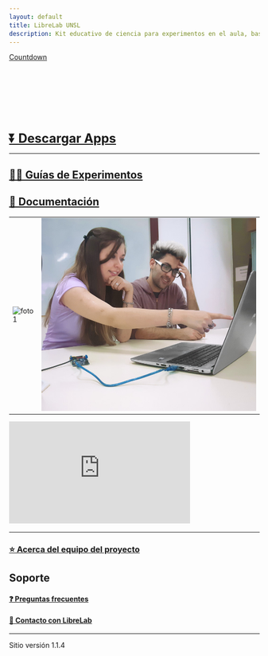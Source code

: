 ```yaml
---
layout: default
title: LibreLab UNSL
description: Kit educativo de ciencia para experimentos en el aula, basado en Arduino.
---
```


<a data-type="countdown" data-id="3329094" class="tickcounter" style="display: block; width: 100%; position: relative; padding-bottom: 25%" title="Countdown" href="//www.tickcounter.com/">Countdown</a><script>(function(d, s, id) { var js, pjs = d.getElementsByTagName(s)[0]; if (d.getElementById(id)) return; js = d.createElement(s); js.id = id; js.src = "//www.tickcounter.com/static/js/loader.js"; pjs.parentNode.insertBefore(js, pjs); }(document, "script", "tickcounter-sdk"));</script>

<b><a style="font-size:25px" href="https://labunsl.github.io/Descargar">⏬ Descargar Apps</a></b>

---

## [🧑‍🔬 Guías de Experimentos](Experimentos)

## [🚀 Documentación](Documentación)


|           |              |
|-----------|-------------:|
|![foto1](/assets/img/foto1.gif) | ![foto2](/assets/img/foto2.gif) |

<iframe width="364" height="205" src="https://www.youtube.com/embed/qOeYuYKHJps?controls=1" title="YouTube video player" frameborder="0" allow="accelerometer; autoplay; clipboard-write; encrypted-media; gyroscope; picture-in-picture" allowfullscreen></iframe>

---

### [⭐ Acerca del equipo del proyecto](Equipo)

## Soporte

#### [❓️ Preguntas frecuentes](FAQ)

#### [💬 Contacto con LibreLab](Contacto)

---

Sitio versión 1.1.4

